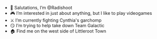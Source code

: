 - 🤝 Salutations, I’m @Radishoot
- 🎮 I’m interested in just about anything, but I like to play videogames
-  ⚔ I’m currently fighting Cynthia's garchomp
- 😏 I’m trying to help take down Team Galactic
- 🏠 Find me on the west side of Littleroot Town

<!--- 
Radishoot/Radishoot is a ✨ special ✨ repository because its `README.md` (this file) appears on your GitHub profile.
You can click the Preview link to take a look at your changes.
--->
